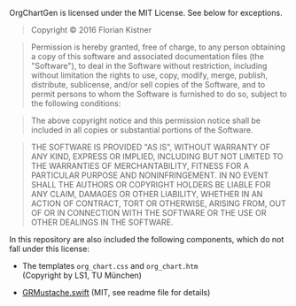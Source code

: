 OrgChartGen is licensed under the MIT License. See below for exceptions.

>   Copyright © 2016 Florian Kistner

>   Permission is hereby granted, free of charge, to any person obtaining a copy
>   of this software and associated documentation files (the "Software"), to
>   deal in the Software without restriction, including without limitation the
>   rights to use, copy, modify, merge, publish, distribute, sublicense, and/or
>   sell copies of the Software, and to permit persons to whom the Software is
>   furnished to do so, subject to the following conditions:

>   The above copyright notice and this permission notice shall be included in
>   all copies or substantial portions of the Software.

>   THE SOFTWARE IS PROVIDED "AS IS", WITHOUT WARRANTY OF ANY KIND, EXPRESS OR
>   IMPLIED, INCLUDING BUT NOT LIMITED TO THE WARRANTIES OF MERCHANTABILITY,
>   FITNESS FOR A PARTICULAR PURPOSE AND NONINFRINGEMENT. IN NO EVENT SHALL THE
>   AUTHORS OR COPYRIGHT HOLDERS BE LIABLE FOR ANY CLAIM, DAMAGES OR OTHER
>   LIABILITY, WHETHER IN AN ACTION OF CONTRACT, TORT OR OTHERWISE, ARISING
>   FROM, OUT OF OR IN CONNECTION WITH THE SOFTWARE OR THE USE OR OTHER DEALINGS
>   IN THE SOFTWARE.

In this repository are also included the following components, which do not fall
under this license:

-   The templates `org_chart.css` and `org_chart.htm`  
    (Copyright by LS1, TU München)

-   [GRMustache.swift](https://github.com/groue/GRMustache.swift/) (MIT, see
    readme file for details)
